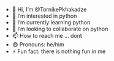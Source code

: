 - 👋 Hi, I’m @TornikePkhakadze
- 👀 I’m interested in python
- 🌱 I’m currently learning python
- 💞️ I’m looking to collaborate on python
- 📫 How to reach me ... dont
- 😄 Pronouns: he/him
- ⚡ Fun fact: there is nothing fun in me

<!---
TornikePkhakadze/TornikePkhakadze is a ✨ special ✨ repository because its `README.md` (this file) appears on your GitHub profile.
You can click the Preview link to take a look at your changes.
--->
